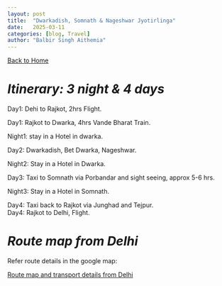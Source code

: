 ```yaml
---
layout: post
title:  "Dwarkadish, Somnath & Nageshwar Jyotirlinga"
date:   2025-03-11
categories: [blog, Travel]
author: "Balbir Singh Aithemia"
---
```

[Back to Home](https://bsgh1107.github.io/)  


# *Itinerary: 3 night & 4 days*
Day1: Dehi to Rajkot, 2hrs Flight.  

Day1: Rajkot to Dwarka, 4hrs Vande Bharat Train.  

Night1: stay in a Hotel in dwarka.  

Day2: Dwarkadish, Bet Dwarka, Nageshwar.  

Night2: Stay in a Hotel in Dwarka.  

Day3: Taxi to Somnath via Porbandar and sight seeing, approx 5-6 hrs.  

Night3: Stay in a Hotel in Somnath.  

Day4: Taxi back to Rajkot via Junghad and Tejpur.  
Day4: Rajkot to Delhi, Flight.
 
# *Route map from Delhi*  

Refer route details in the google map:

[Route map and transport details from Delhi](https://www.google.com/maps/d/edit?mid=1N-RyEmsIo8sXolTrFVX-da0s6csKgVY&ll=28.690277615437466%2C77.20161135646066&z=10)





[jekyll-docs]: https://jekyllrb.com/docs/home
[jekyll-gh]:   https://github.com/jekyll/jekyll
[jekyll-talk]: https://talk.jekyllrb.com/
